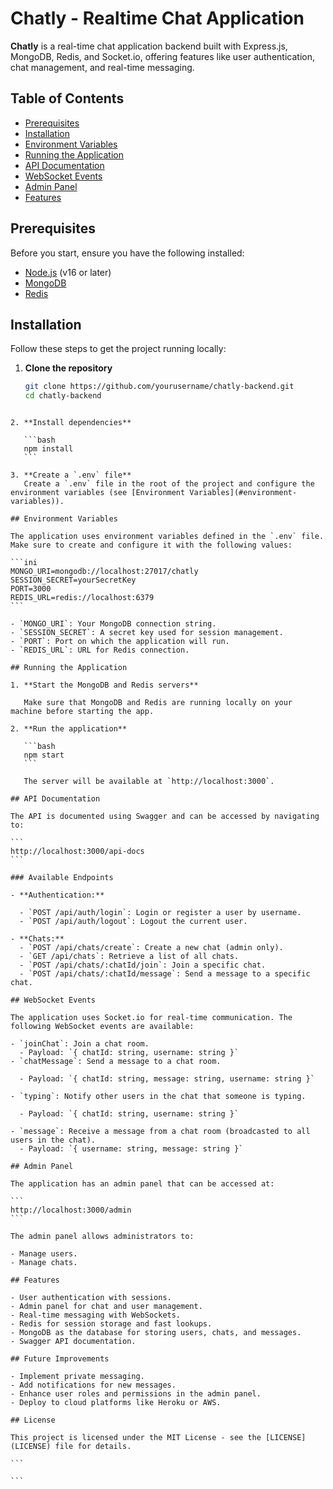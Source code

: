 # Chatly - Realtime Chat Application

**Chatly** is a real-time chat application backend built with Express.js, MongoDB, Redis, and Socket.io, offering features like user authentication, chat management, and real-time messaging.

## Table of Contents

- [Prerequisites](#prerequisites)
- [Installation](#installation)
- [Environment Variables](#environment-variables)
- [Running the Application](#running-the-application)
- [API Documentation](#api-documentation)
- [WebSocket Events](#websocket-events)
- [Admin Panel](#admin-panel)
- [Features](#features)

## Prerequisites

Before you start, ensure you have the following installed:

- [Node.js](https://nodejs.org/) (v16 or later)
- [MongoDB](https://www.mongodb.com/)
- [Redis](https://redis.io/)

## Installation

Follow these steps to get the project running locally:

1. **Clone the repository**
   ```bash
   git clone https://github.com/yourusername/chatly-backend.git
   cd chatly-backend
   ```
````

2. **Install dependencies**

   ```bash
   npm install
   ```

3. **Create a `.env` file**
   Create a `.env` file in the root of the project and configure the environment variables (see [Environment Variables](#environment-variables)).

## Environment Variables

The application uses environment variables defined in the `.env` file. Make sure to create and configure it with the following values:

```ini
MONGO_URI=mongodb://localhost:27017/chatly
SESSION_SECRET=yourSecretKey
PORT=3000
REDIS_URL=redis://localhost:6379
```

- `MONGO_URI`: Your MongoDB connection string.
- `SESSION_SECRET`: A secret key used for session management.
- `PORT`: Port on which the application will run.
- `REDIS_URL`: URL for Redis connection.

## Running the Application

1. **Start the MongoDB and Redis servers**

   Make sure that MongoDB and Redis are running locally on your machine before starting the app.

2. **Run the application**

   ```bash
   npm start
   ```

   The server will be available at `http://localhost:3000`.

## API Documentation

The API is documented using Swagger and can be accessed by navigating to:

```
http://localhost:3000/api-docs
```

### Available Endpoints

- **Authentication:**

  - `POST /api/auth/login`: Login or register a user by username.
  - `POST /api/auth/logout`: Logout the current user.

- **Chats:**
  - `POST /api/chats/create`: Create a new chat (admin only).
  - `GET /api/chats`: Retrieve a list of all chats.
  - `POST /api/chats/:chatId/join`: Join a specific chat.
  - `POST /api/chats/:chatId/message`: Send a message to a specific chat.

## WebSocket Events

The application uses Socket.io for real-time communication. The following WebSocket events are available:

- `joinChat`: Join a chat room.
  - Payload: `{ chatId: string, username: string }`
- `chatMessage`: Send a message to a chat room.

  - Payload: `{ chatId: string, message: string, username: string }`

- `typing`: Notify other users in the chat that someone is typing.

  - Payload: `{ chatId: string, username: string }`

- `message`: Receive a message from a chat room (broadcasted to all users in the chat).
  - Payload: `{ username: string, message: string }`

## Admin Panel

The application has an admin panel that can be accessed at:

```
http://localhost:3000/admin
```

The admin panel allows administrators to:

- Manage users.
- Manage chats.

## Features

- User authentication with sessions.
- Admin panel for chat and user management.
- Real-time messaging with WebSockets.
- Redis for session storage and fast lookups.
- MongoDB as the database for storing users, chats, and messages.
- Swagger API documentation.

## Future Improvements

- Implement private messaging.
- Add notifications for new messages.
- Enhance user roles and permissions in the admin panel.
- Deploy to cloud platforms like Heroku or AWS.

## License

This project is licensed under the MIT License - see the [LICENSE](LICENSE) file for details.

```

```
